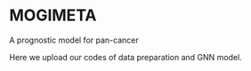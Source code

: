 # MOGIMETA
A prognostic model for pan-cancer

Here we upload our codes of data preparation and GNN model.
